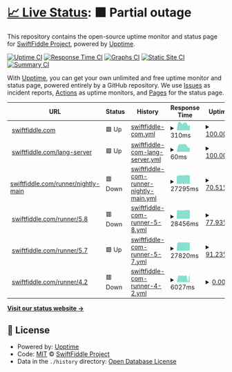 # [📈 Live Status](https://status.swiftfiddle.com): <!--live status--> **🟧 Partial outage**

This repository contains the open-source uptime monitor and status page for [SwiftFiddle Project](https://swiftfiddle.com/), powered by [Upptime](https://github.com/upptime/upptime).

[![Uptime CI](https://github.com/SwiftFiddle/status.swiftfiddle.com/workflows/Uptime%20CI/badge.svg)](https://github.com/SwiftFiddle/status.swiftfiddle.com/actions?query=workflow%3A%22Uptime+CI%22)
[![Response Time CI](https://github.com/SwiftFiddle/status.swiftfiddle.com/workflows/Response%20Time%20CI/badge.svg)](https://github.com/SwiftFiddle/status.swiftfiddle.com/actions?query=workflow%3A%22Response+Time+CI%22)
[![Graphs CI](https://github.com/SwiftFiddle/status.swiftfiddle.com/workflows/Graphs%20CI/badge.svg)](https://github.com/SwiftFiddle/status.swiftfiddle.com/actions?query=workflow%3A%22Graphs+CI%22)
[![Static Site CI](https://github.com/SwiftFiddle/status.swiftfiddle.com/workflows/Static%20Site%20CI/badge.svg)](https://github.com/SwiftFiddle/status.swiftfiddle.com/actions?query=workflow%3A%22Static+Site+CI%22)
[![Summary CI](https://github.com/SwiftFiddle/status.swiftfiddle.com/workflows/Summary%20CI/badge.svg)](https://github.com/SwiftFiddle/status.swiftfiddle.com/actions?query=workflow%3A%22Summary+CI%22)

With [Upptime](https://upptime.js.org), you can get your own unlimited and free uptime monitor and status page, powered entirely by a GitHub repository. We use [Issues](https://github.com/SwiftFiddle/status.swiftfiddle.com/issues) as incident reports, [Actions](https://github.com/SwiftFiddle/status.swiftfiddle.com/actions) as uptime monitors, and [Pages](https://status.swiftfiddle.com) for the status page.

<!--start: status pages-->
<!-- This summary is generated by Upptime (https://github.com/upptime/upptime) -->
<!-- Do not edit this manually, your changes will be overwritten -->
<!-- prettier-ignore -->
| URL | Status | History | Response Time | Uptime |
| --- | ------ | ------- | ------------- | ------ |
| <img alt="" src="https://icons.duckduckgo.com/ip3/swiftfiddle.com.ico" height="13"> [swiftfiddle.com](https://swiftfiddle.com/) | 🟩 Up | [swiftfiddle-com.yml](https://github.com/SwiftFiddle/status.swiftfiddle.com/commits/HEAD/history/swiftfiddle-com.yml) | <details><summary><img alt="Response time graph" src="./graphs/swiftfiddle-com/response-time-week.png" height="20"> 310ms</summary><br><a href="https://status.swiftfiddle.com/history/swiftfiddle-com"><img alt="Response time 271" src="https://img.shields.io/endpoint?url=https%3A%2F%2Fraw.githubusercontent.com%2FSwiftFiddle%2Fstatus.swiftfiddle.com%2FHEAD%2Fapi%2Fswiftfiddle-com%2Fresponse-time.json"></a><br><a href="https://status.swiftfiddle.com/history/swiftfiddle-com"><img alt="24-hour response time 241" src="https://img.shields.io/endpoint?url=https%3A%2F%2Fraw.githubusercontent.com%2FSwiftFiddle%2Fstatus.swiftfiddle.com%2FHEAD%2Fapi%2Fswiftfiddle-com%2Fresponse-time-day.json"></a><br><a href="https://status.swiftfiddle.com/history/swiftfiddle-com"><img alt="7-day response time 310" src="https://img.shields.io/endpoint?url=https%3A%2F%2Fraw.githubusercontent.com%2FSwiftFiddle%2Fstatus.swiftfiddle.com%2FHEAD%2Fapi%2Fswiftfiddle-com%2Fresponse-time-week.json"></a><br><a href="https://status.swiftfiddle.com/history/swiftfiddle-com"><img alt="30-day response time 267" src="https://img.shields.io/endpoint?url=https%3A%2F%2Fraw.githubusercontent.com%2FSwiftFiddle%2Fstatus.swiftfiddle.com%2FHEAD%2Fapi%2Fswiftfiddle-com%2Fresponse-time-month.json"></a><br><a href="https://status.swiftfiddle.com/history/swiftfiddle-com"><img alt="1-year response time 271" src="https://img.shields.io/endpoint?url=https%3A%2F%2Fraw.githubusercontent.com%2FSwiftFiddle%2Fstatus.swiftfiddle.com%2FHEAD%2Fapi%2Fswiftfiddle-com%2Fresponse-time-year.json"></a></details> | <details><summary><a href="https://status.swiftfiddle.com/history/swiftfiddle-com">100.00%</a></summary><a href="https://status.swiftfiddle.com/history/swiftfiddle-com"><img alt="All-time uptime 99.87%" src="https://img.shields.io/endpoint?url=https%3A%2F%2Fraw.githubusercontent.com%2FSwiftFiddle%2Fstatus.swiftfiddle.com%2FHEAD%2Fapi%2Fswiftfiddle-com%2Fuptime.json"></a><br><a href="https://status.swiftfiddle.com/history/swiftfiddle-com"><img alt="24-hour uptime 100.00%" src="https://img.shields.io/endpoint?url=https%3A%2F%2Fraw.githubusercontent.com%2FSwiftFiddle%2Fstatus.swiftfiddle.com%2FHEAD%2Fapi%2Fswiftfiddle-com%2Fuptime-day.json"></a><br><a href="https://status.swiftfiddle.com/history/swiftfiddle-com"><img alt="7-day uptime 100.00%" src="https://img.shields.io/endpoint?url=https%3A%2F%2Fraw.githubusercontent.com%2FSwiftFiddle%2Fstatus.swiftfiddle.com%2FHEAD%2Fapi%2Fswiftfiddle-com%2Fuptime-week.json"></a><br><a href="https://status.swiftfiddle.com/history/swiftfiddle-com"><img alt="30-day uptime 100.00%" src="https://img.shields.io/endpoint?url=https%3A%2F%2Fraw.githubusercontent.com%2FSwiftFiddle%2Fstatus.swiftfiddle.com%2FHEAD%2Fapi%2Fswiftfiddle-com%2Fuptime-month.json"></a><br><a href="https://status.swiftfiddle.com/history/swiftfiddle-com"><img alt="1-year uptime 99.87%" src="https://img.shields.io/endpoint?url=https%3A%2F%2Fraw.githubusercontent.com%2FSwiftFiddle%2Fstatus.swiftfiddle.com%2FHEAD%2Fapi%2Fswiftfiddle-com%2Fuptime-year.json"></a></details>
| <img alt="" src="https://icons.duckduckgo.com/ip3/swiftfiddle.com.ico" height="13"> [swiftfiddle.com/lang-server](https://swiftfiddle.com/lang-server/health) | 🟩 Up | [swiftfiddle-com-lang-server.yml](https://github.com/SwiftFiddle/status.swiftfiddle.com/commits/HEAD/history/swiftfiddle-com-lang-server.yml) | <details><summary><img alt="Response time graph" src="./graphs/swiftfiddle-com-lang-server/response-time-week.png" height="20"> 60ms</summary><br><a href="https://status.swiftfiddle.com/history/swiftfiddle-com-lang-server"><img alt="Response time 200" src="https://img.shields.io/endpoint?url=https%3A%2F%2Fraw.githubusercontent.com%2FSwiftFiddle%2Fstatus.swiftfiddle.com%2FHEAD%2Fapi%2Fswiftfiddle-com-lang-server%2Fresponse-time.json"></a><br><a href="https://status.swiftfiddle.com/history/swiftfiddle-com-lang-server"><img alt="24-hour response time 39" src="https://img.shields.io/endpoint?url=https%3A%2F%2Fraw.githubusercontent.com%2FSwiftFiddle%2Fstatus.swiftfiddle.com%2FHEAD%2Fapi%2Fswiftfiddle-com-lang-server%2Fresponse-time-day.json"></a><br><a href="https://status.swiftfiddle.com/history/swiftfiddle-com-lang-server"><img alt="7-day response time 60" src="https://img.shields.io/endpoint?url=https%3A%2F%2Fraw.githubusercontent.com%2FSwiftFiddle%2Fstatus.swiftfiddle.com%2FHEAD%2Fapi%2Fswiftfiddle-com-lang-server%2Fresponse-time-week.json"></a><br><a href="https://status.swiftfiddle.com/history/swiftfiddle-com-lang-server"><img alt="30-day response time 593" src="https://img.shields.io/endpoint?url=https%3A%2F%2Fraw.githubusercontent.com%2FSwiftFiddle%2Fstatus.swiftfiddle.com%2FHEAD%2Fapi%2Fswiftfiddle-com-lang-server%2Fresponse-time-month.json"></a><br><a href="https://status.swiftfiddle.com/history/swiftfiddle-com-lang-server"><img alt="1-year response time 200" src="https://img.shields.io/endpoint?url=https%3A%2F%2Fraw.githubusercontent.com%2FSwiftFiddle%2Fstatus.swiftfiddle.com%2FHEAD%2Fapi%2Fswiftfiddle-com-lang-server%2Fresponse-time-year.json"></a></details> | <details><summary><a href="https://status.swiftfiddle.com/history/swiftfiddle-com-lang-server">100.00%</a></summary><a href="https://status.swiftfiddle.com/history/swiftfiddle-com-lang-server"><img alt="All-time uptime 99.84%" src="https://img.shields.io/endpoint?url=https%3A%2F%2Fraw.githubusercontent.com%2FSwiftFiddle%2Fstatus.swiftfiddle.com%2FHEAD%2Fapi%2Fswiftfiddle-com-lang-server%2Fuptime.json"></a><br><a href="https://status.swiftfiddle.com/history/swiftfiddle-com-lang-server"><img alt="24-hour uptime 100.00%" src="https://img.shields.io/endpoint?url=https%3A%2F%2Fraw.githubusercontent.com%2FSwiftFiddle%2Fstatus.swiftfiddle.com%2FHEAD%2Fapi%2Fswiftfiddle-com-lang-server%2Fuptime-day.json"></a><br><a href="https://status.swiftfiddle.com/history/swiftfiddle-com-lang-server"><img alt="7-day uptime 100.00%" src="https://img.shields.io/endpoint?url=https%3A%2F%2Fraw.githubusercontent.com%2FSwiftFiddle%2Fstatus.swiftfiddle.com%2FHEAD%2Fapi%2Fswiftfiddle-com-lang-server%2Fuptime-week.json"></a><br><a href="https://status.swiftfiddle.com/history/swiftfiddle-com-lang-server"><img alt="30-day uptime 99.88%" src="https://img.shields.io/endpoint?url=https%3A%2F%2Fraw.githubusercontent.com%2FSwiftFiddle%2Fstatus.swiftfiddle.com%2FHEAD%2Fapi%2Fswiftfiddle-com-lang-server%2Fuptime-month.json"></a><br><a href="https://status.swiftfiddle.com/history/swiftfiddle-com-lang-server"><img alt="1-year uptime 99.84%" src="https://img.shields.io/endpoint?url=https%3A%2F%2Fraw.githubusercontent.com%2FSwiftFiddle%2Fstatus.swiftfiddle.com%2FHEAD%2Fapi%2Fswiftfiddle-com-lang-server%2Fuptime-year.json"></a></details>
| <img alt="" src="https://icons.duckduckgo.com/ip3/swiftfiddle.com.ico" height="13"> [swiftfiddle.com/runner/nightly-main](https://swiftfiddle.com/runner/nightly-main/run) | 🟥 Down | [swiftfiddle-com-runner-nightly-main.yml](https://github.com/SwiftFiddle/status.swiftfiddle.com/commits/HEAD/history/swiftfiddle-com-runner-nightly-main.yml) | <details><summary><img alt="Response time graph" src="./graphs/swiftfiddle-com-runner-nightly-main/response-time-week.png" height="20"> 27295ms</summary><br><a href="https://status.swiftfiddle.com/history/swiftfiddle-com-runner-nightly-main"><img alt="Response time 14354" src="https://img.shields.io/endpoint?url=https%3A%2F%2Fraw.githubusercontent.com%2FSwiftFiddle%2Fstatus.swiftfiddle.com%2FHEAD%2Fapi%2Fswiftfiddle-com-runner-nightly-main%2Fresponse-time.json"></a><br><a href="https://status.swiftfiddle.com/history/swiftfiddle-com-runner-nightly-main"><img alt="24-hour response time 26500" src="https://img.shields.io/endpoint?url=https%3A%2F%2Fraw.githubusercontent.com%2FSwiftFiddle%2Fstatus.swiftfiddle.com%2FHEAD%2Fapi%2Fswiftfiddle-com-runner-nightly-main%2Fresponse-time-day.json"></a><br><a href="https://status.swiftfiddle.com/history/swiftfiddle-com-runner-nightly-main"><img alt="7-day response time 27295" src="https://img.shields.io/endpoint?url=https%3A%2F%2Fraw.githubusercontent.com%2FSwiftFiddle%2Fstatus.swiftfiddle.com%2FHEAD%2Fapi%2Fswiftfiddle-com-runner-nightly-main%2Fresponse-time-week.json"></a><br><a href="https://status.swiftfiddle.com/history/swiftfiddle-com-runner-nightly-main"><img alt="30-day response time 19767" src="https://img.shields.io/endpoint?url=https%3A%2F%2Fraw.githubusercontent.com%2FSwiftFiddle%2Fstatus.swiftfiddle.com%2FHEAD%2Fapi%2Fswiftfiddle-com-runner-nightly-main%2Fresponse-time-month.json"></a><br><a href="https://status.swiftfiddle.com/history/swiftfiddle-com-runner-nightly-main"><img alt="1-year response time 14354" src="https://img.shields.io/endpoint?url=https%3A%2F%2Fraw.githubusercontent.com%2FSwiftFiddle%2Fstatus.swiftfiddle.com%2FHEAD%2Fapi%2Fswiftfiddle-com-runner-nightly-main%2Fresponse-time-year.json"></a></details> | <details><summary><a href="https://status.swiftfiddle.com/history/swiftfiddle-com-runner-nightly-main">70.51%</a></summary><a href="https://status.swiftfiddle.com/history/swiftfiddle-com-runner-nightly-main"><img alt="All-time uptime 98.93%" src="https://img.shields.io/endpoint?url=https%3A%2F%2Fraw.githubusercontent.com%2FSwiftFiddle%2Fstatus.swiftfiddle.com%2FHEAD%2Fapi%2Fswiftfiddle-com-runner-nightly-main%2Fuptime.json"></a><br><a href="https://status.swiftfiddle.com/history/swiftfiddle-com-runner-nightly-main"><img alt="24-hour uptime 42.01%" src="https://img.shields.io/endpoint?url=https%3A%2F%2Fraw.githubusercontent.com%2FSwiftFiddle%2Fstatus.swiftfiddle.com%2FHEAD%2Fapi%2Fswiftfiddle-com-runner-nightly-main%2Fuptime-day.json"></a><br><a href="https://status.swiftfiddle.com/history/swiftfiddle-com-runner-nightly-main"><img alt="7-day uptime 70.51%" src="https://img.shields.io/endpoint?url=https%3A%2F%2Fraw.githubusercontent.com%2FSwiftFiddle%2Fstatus.swiftfiddle.com%2FHEAD%2Fapi%2Fswiftfiddle-com-runner-nightly-main%2Fuptime-week.json"></a><br><a href="https://status.swiftfiddle.com/history/swiftfiddle-com-runner-nightly-main"><img alt="30-day uptime 90.00%" src="https://img.shields.io/endpoint?url=https%3A%2F%2Fraw.githubusercontent.com%2FSwiftFiddle%2Fstatus.swiftfiddle.com%2FHEAD%2Fapi%2Fswiftfiddle-com-runner-nightly-main%2Fuptime-month.json"></a><br><a href="https://status.swiftfiddle.com/history/swiftfiddle-com-runner-nightly-main"><img alt="1-year uptime 98.93%" src="https://img.shields.io/endpoint?url=https%3A%2F%2Fraw.githubusercontent.com%2FSwiftFiddle%2Fstatus.swiftfiddle.com%2FHEAD%2Fapi%2Fswiftfiddle-com-runner-nightly-main%2Fuptime-year.json"></a></details>
| <img alt="" src="https://icons.duckduckgo.com/ip3/swiftfiddle.com.ico" height="13"> [swiftfiddle.com/runner/5.8](https://swiftfiddle.com/runner/5.8/run) | 🟥 Down | [swiftfiddle-com-runner-5-8.yml](https://github.com/SwiftFiddle/status.swiftfiddle.com/commits/HEAD/history/swiftfiddle-com-runner-5-8.yml) | <details><summary><img alt="Response time graph" src="./graphs/swiftfiddle-com-runner-5-8/response-time-week.png" height="20"> 28456ms</summary><br><a href="https://status.swiftfiddle.com/history/swiftfiddle-com-runner-5-8"><img alt="Response time 13036" src="https://img.shields.io/endpoint?url=https%3A%2F%2Fraw.githubusercontent.com%2FSwiftFiddle%2Fstatus.swiftfiddle.com%2FHEAD%2Fapi%2Fswiftfiddle-com-runner-5-8%2Fresponse-time.json"></a><br><a href="https://status.swiftfiddle.com/history/swiftfiddle-com-runner-5-8"><img alt="24-hour response time 29046" src="https://img.shields.io/endpoint?url=https%3A%2F%2Fraw.githubusercontent.com%2FSwiftFiddle%2Fstatus.swiftfiddle.com%2FHEAD%2Fapi%2Fswiftfiddle-com-runner-5-8%2Fresponse-time-day.json"></a><br><a href="https://status.swiftfiddle.com/history/swiftfiddle-com-runner-5-8"><img alt="7-day response time 28456" src="https://img.shields.io/endpoint?url=https%3A%2F%2Fraw.githubusercontent.com%2FSwiftFiddle%2Fstatus.swiftfiddle.com%2FHEAD%2Fapi%2Fswiftfiddle-com-runner-5-8%2Fresponse-time-week.json"></a><br><a href="https://status.swiftfiddle.com/history/swiftfiddle-com-runner-5-8"><img alt="30-day response time 26099" src="https://img.shields.io/endpoint?url=https%3A%2F%2Fraw.githubusercontent.com%2FSwiftFiddle%2Fstatus.swiftfiddle.com%2FHEAD%2Fapi%2Fswiftfiddle-com-runner-5-8%2Fresponse-time-month.json"></a><br><a href="https://status.swiftfiddle.com/history/swiftfiddle-com-runner-5-8"><img alt="1-year response time 13036" src="https://img.shields.io/endpoint?url=https%3A%2F%2Fraw.githubusercontent.com%2FSwiftFiddle%2Fstatus.swiftfiddle.com%2FHEAD%2Fapi%2Fswiftfiddle-com-runner-5-8%2Fresponse-time-year.json"></a></details> | <details><summary><a href="https://status.swiftfiddle.com/history/swiftfiddle-com-runner-5-8">77.93%</a></summary><a href="https://status.swiftfiddle.com/history/swiftfiddle-com-runner-5-8"><img alt="All-time uptime 88.99%" src="https://img.shields.io/endpoint?url=https%3A%2F%2Fraw.githubusercontent.com%2FSwiftFiddle%2Fstatus.swiftfiddle.com%2FHEAD%2Fapi%2Fswiftfiddle-com-runner-5-8%2Fuptime.json"></a><br><a href="https://status.swiftfiddle.com/history/swiftfiddle-com-runner-5-8"><img alt="24-hour uptime 52.49%" src="https://img.shields.io/endpoint?url=https%3A%2F%2Fraw.githubusercontent.com%2FSwiftFiddle%2Fstatus.swiftfiddle.com%2FHEAD%2Fapi%2Fswiftfiddle-com-runner-5-8%2Fuptime-day.json"></a><br><a href="https://status.swiftfiddle.com/history/swiftfiddle-com-runner-5-8"><img alt="7-day uptime 77.93%" src="https://img.shields.io/endpoint?url=https%3A%2F%2Fraw.githubusercontent.com%2FSwiftFiddle%2Fstatus.swiftfiddle.com%2FHEAD%2Fapi%2Fswiftfiddle-com-runner-5-8%2Fuptime-week.json"></a><br><a href="https://status.swiftfiddle.com/history/swiftfiddle-com-runner-5-8"><img alt="30-day uptime 44.54%" src="https://img.shields.io/endpoint?url=https%3A%2F%2Fraw.githubusercontent.com%2FSwiftFiddle%2Fstatus.swiftfiddle.com%2FHEAD%2Fapi%2Fswiftfiddle-com-runner-5-8%2Fuptime-month.json"></a><br><a href="https://status.swiftfiddle.com/history/swiftfiddle-com-runner-5-8"><img alt="1-year uptime 88.99%" src="https://img.shields.io/endpoint?url=https%3A%2F%2Fraw.githubusercontent.com%2FSwiftFiddle%2Fstatus.swiftfiddle.com%2FHEAD%2Fapi%2Fswiftfiddle-com-runner-5-8%2Fuptime-year.json"></a></details>
| <img alt="" src="https://icons.duckduckgo.com/ip3/swiftfiddle.com.ico" height="13"> [swiftfiddle.com/runner/5.7](https://swiftfiddle.com/runner/5.7.3/run) | 🟩 Up | [swiftfiddle-com-runner-5-7.yml](https://github.com/SwiftFiddle/status.swiftfiddle.com/commits/HEAD/history/swiftfiddle-com-runner-5-7.yml) | <details><summary><img alt="Response time graph" src="./graphs/swiftfiddle-com-runner-5-7/response-time-week.png" height="20"> 27820ms</summary><br><a href="https://status.swiftfiddle.com/history/swiftfiddle-com-runner-5-7"><img alt="Response time 11479" src="https://img.shields.io/endpoint?url=https%3A%2F%2Fraw.githubusercontent.com%2FSwiftFiddle%2Fstatus.swiftfiddle.com%2FHEAD%2Fapi%2Fswiftfiddle-com-runner-5-7%2Fresponse-time.json"></a><br><a href="https://status.swiftfiddle.com/history/swiftfiddle-com-runner-5-7"><img alt="24-hour response time 28292" src="https://img.shields.io/endpoint?url=https%3A%2F%2Fraw.githubusercontent.com%2FSwiftFiddle%2Fstatus.swiftfiddle.com%2FHEAD%2Fapi%2Fswiftfiddle-com-runner-5-7%2Fresponse-time-day.json"></a><br><a href="https://status.swiftfiddle.com/history/swiftfiddle-com-runner-5-7"><img alt="7-day response time 27820" src="https://img.shields.io/endpoint?url=https%3A%2F%2Fraw.githubusercontent.com%2FSwiftFiddle%2Fstatus.swiftfiddle.com%2FHEAD%2Fapi%2Fswiftfiddle-com-runner-5-7%2Fresponse-time-week.json"></a><br><a href="https://status.swiftfiddle.com/history/swiftfiddle-com-runner-5-7"><img alt="30-day response time 24311" src="https://img.shields.io/endpoint?url=https%3A%2F%2Fraw.githubusercontent.com%2FSwiftFiddle%2Fstatus.swiftfiddle.com%2FHEAD%2Fapi%2Fswiftfiddle-com-runner-5-7%2Fresponse-time-month.json"></a><br><a href="https://status.swiftfiddle.com/history/swiftfiddle-com-runner-5-7"><img alt="1-year response time 11479" src="https://img.shields.io/endpoint?url=https%3A%2F%2Fraw.githubusercontent.com%2FSwiftFiddle%2Fstatus.swiftfiddle.com%2FHEAD%2Fapi%2Fswiftfiddle-com-runner-5-7%2Fresponse-time-year.json"></a></details> | <details><summary><a href="https://status.swiftfiddle.com/history/swiftfiddle-com-runner-5-7">91.23%</a></summary><a href="https://status.swiftfiddle.com/history/swiftfiddle-com-runner-5-7"><img alt="All-time uptime 90.18%" src="https://img.shields.io/endpoint?url=https%3A%2F%2Fraw.githubusercontent.com%2FSwiftFiddle%2Fstatus.swiftfiddle.com%2FHEAD%2Fapi%2Fswiftfiddle-com-runner-5-7%2Fuptime.json"></a><br><a href="https://status.swiftfiddle.com/history/swiftfiddle-com-runner-5-7"><img alt="24-hour uptime 81.48%" src="https://img.shields.io/endpoint?url=https%3A%2F%2Fraw.githubusercontent.com%2FSwiftFiddle%2Fstatus.swiftfiddle.com%2FHEAD%2Fapi%2Fswiftfiddle-com-runner-5-7%2Fuptime-day.json"></a><br><a href="https://status.swiftfiddle.com/history/swiftfiddle-com-runner-5-7"><img alt="7-day uptime 91.23%" src="https://img.shields.io/endpoint?url=https%3A%2F%2Fraw.githubusercontent.com%2FSwiftFiddle%2Fstatus.swiftfiddle.com%2FHEAD%2Fapi%2Fswiftfiddle-com-runner-5-7%2Fuptime-week.json"></a><br><a href="https://status.swiftfiddle.com/history/swiftfiddle-com-runner-5-7"><img alt="30-day uptime 47.70%" src="https://img.shields.io/endpoint?url=https%3A%2F%2Fraw.githubusercontent.com%2FSwiftFiddle%2Fstatus.swiftfiddle.com%2FHEAD%2Fapi%2Fswiftfiddle-com-runner-5-7%2Fuptime-month.json"></a><br><a href="https://status.swiftfiddle.com/history/swiftfiddle-com-runner-5-7"><img alt="1-year uptime 90.18%" src="https://img.shields.io/endpoint?url=https%3A%2F%2Fraw.githubusercontent.com%2FSwiftFiddle%2Fstatus.swiftfiddle.com%2FHEAD%2Fapi%2Fswiftfiddle-com-runner-5-7%2Fuptime-year.json"></a></details>
| <img alt="" src="https://icons.duckduckgo.com/ip3/swiftfiddle.com.ico" height="13"> [swiftfiddle.com/runner/4.2](https://swiftfiddle.com/runner/4.2.4/run) | 🟥 Down | [swiftfiddle-com-runner-4-2.yml](https://github.com/SwiftFiddle/status.swiftfiddle.com/commits/HEAD/history/swiftfiddle-com-runner-4-2.yml) | <details><summary><img alt="Response time graph" src="./graphs/swiftfiddle-com-runner-4-2/response-time-week.png" height="20"> 6027ms</summary><br><a href="https://status.swiftfiddle.com/history/swiftfiddle-com-runner-4-2"><img alt="Response time 5440" src="https://img.shields.io/endpoint?url=https%3A%2F%2Fraw.githubusercontent.com%2FSwiftFiddle%2Fstatus.swiftfiddle.com%2FHEAD%2Fapi%2Fswiftfiddle-com-runner-4-2%2Fresponse-time.json"></a><br><a href="https://status.swiftfiddle.com/history/swiftfiddle-com-runner-4-2"><img alt="24-hour response time 8163" src="https://img.shields.io/endpoint?url=https%3A%2F%2Fraw.githubusercontent.com%2FSwiftFiddle%2Fstatus.swiftfiddle.com%2FHEAD%2Fapi%2Fswiftfiddle-com-runner-4-2%2Fresponse-time-day.json"></a><br><a href="https://status.swiftfiddle.com/history/swiftfiddle-com-runner-4-2"><img alt="7-day response time 6027" src="https://img.shields.io/endpoint?url=https%3A%2F%2Fraw.githubusercontent.com%2FSwiftFiddle%2Fstatus.swiftfiddle.com%2FHEAD%2Fapi%2Fswiftfiddle-com-runner-4-2%2Fresponse-time-week.json"></a><br><a href="https://status.swiftfiddle.com/history/swiftfiddle-com-runner-4-2"><img alt="30-day response time 7269" src="https://img.shields.io/endpoint?url=https%3A%2F%2Fraw.githubusercontent.com%2FSwiftFiddle%2Fstatus.swiftfiddle.com%2FHEAD%2Fapi%2Fswiftfiddle-com-runner-4-2%2Fresponse-time-month.json"></a><br><a href="https://status.swiftfiddle.com/history/swiftfiddle-com-runner-4-2"><img alt="1-year response time 5440" src="https://img.shields.io/endpoint?url=https%3A%2F%2Fraw.githubusercontent.com%2FSwiftFiddle%2Fstatus.swiftfiddle.com%2FHEAD%2Fapi%2Fswiftfiddle-com-runner-4-2%2Fresponse-time-year.json"></a></details> | <details><summary><a href="https://status.swiftfiddle.com/history/swiftfiddle-com-runner-4-2">0.00%</a></summary><a href="https://status.swiftfiddle.com/history/swiftfiddle-com-runner-4-2"><img alt="All-time uptime 86.01%" src="https://img.shields.io/endpoint?url=https%3A%2F%2Fraw.githubusercontent.com%2FSwiftFiddle%2Fstatus.swiftfiddle.com%2FHEAD%2Fapi%2Fswiftfiddle-com-runner-4-2%2Fuptime.json"></a><br><a href="https://status.swiftfiddle.com/history/swiftfiddle-com-runner-4-2"><img alt="24-hour uptime 0.00%" src="https://img.shields.io/endpoint?url=https%3A%2F%2Fraw.githubusercontent.com%2FSwiftFiddle%2Fstatus.swiftfiddle.com%2FHEAD%2Fapi%2Fswiftfiddle-com-runner-4-2%2Fuptime-day.json"></a><br><a href="https://status.swiftfiddle.com/history/swiftfiddle-com-runner-4-2"><img alt="7-day uptime 0.00%" src="https://img.shields.io/endpoint?url=https%3A%2F%2Fraw.githubusercontent.com%2FSwiftFiddle%2Fstatus.swiftfiddle.com%2FHEAD%2Fapi%2Fswiftfiddle-com-runner-4-2%2Fuptime-week.json"></a><br><a href="https://status.swiftfiddle.com/history/swiftfiddle-com-runner-4-2"><img alt="30-day uptime 0.00%" src="https://img.shields.io/endpoint?url=https%3A%2F%2Fraw.githubusercontent.com%2FSwiftFiddle%2Fstatus.swiftfiddle.com%2FHEAD%2Fapi%2Fswiftfiddle-com-runner-4-2%2Fuptime-month.json"></a><br><a href="https://status.swiftfiddle.com/history/swiftfiddle-com-runner-4-2"><img alt="1-year uptime 86.01%" src="https://img.shields.io/endpoint?url=https%3A%2F%2Fraw.githubusercontent.com%2FSwiftFiddle%2Fstatus.swiftfiddle.com%2FHEAD%2Fapi%2Fswiftfiddle-com-runner-4-2%2Fuptime-year.json"></a></details>

<!--end: status pages-->

[**Visit our status website →**](https://status.swiftfiddle.com)

## 📄 License

- Powered by: [Upptime](https://github.com/upptime/upptime)
- Code: [MIT](./LICENSE) © [SwiftFiddle Project](https://swiftfiddle.com/)
- Data in the `./history` directory: [Open Database License](https://opendatacommons.org/licenses/odbl/1-0/)

